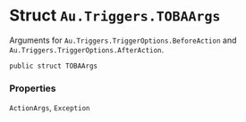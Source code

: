 # Struct `Au.Triggers.TOBAArgs`

Arguments for `Au.Triggers.TriggerOptions.BeforeAction` and `Au.Triggers.TriggerOptions.AfterAction`.

```
public struct TOBAArgs
```

### Properties

`ActionArgs`, `Exception`